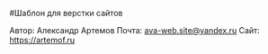 #Шаблон для верстки сайтов

Автор: Александр Артемов
Почта: ava-web.site@yandex.ru
Сайт: https://artemof.ru